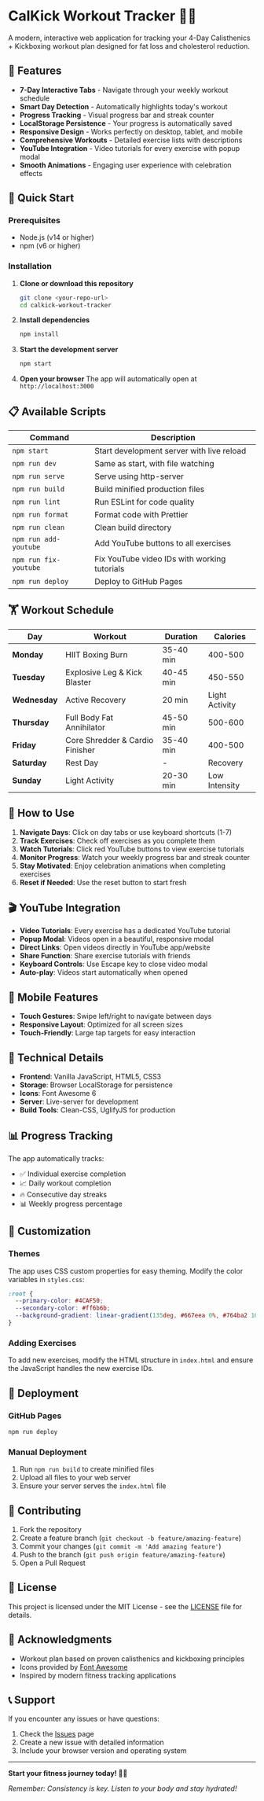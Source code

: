 # CalKick Workout Tracker 🥊💪

A modern, interactive web application for tracking your 4-Day Calisthenics + Kickboxing workout plan designed for fat loss and cholesterol reduction.

## 🌟 Features

- **7-Day Interactive Tabs** - Navigate through your weekly workout schedule
- **Smart Day Detection** - Automatically highlights today's workout
- **Progress Tracking** - Visual progress bar and streak counter
- **LocalStorage Persistence** - Your progress is automatically saved
- **Responsive Design** - Works perfectly on desktop, tablet, and mobile
- **Comprehensive Workouts** - Detailed exercise lists with descriptions
- **YouTube Integration** - Video tutorials for every exercise with popup modal
- **Smooth Animations** - Engaging user experience with celebration effects

## 🚀 Quick Start

### Prerequisites
- Node.js (v14 or higher)
- npm (v6 or higher)

### Installation

1. **Clone or download this repository**
   ```bash
   git clone <your-repo-url>
   cd calkick-workout-tracker
   ```

2. **Install dependencies**
   ```bash
   npm install
   ```

3. **Start the development server**
   ```bash
   npm start
   ```

4. **Open your browser**
   The app will automatically open at `http://localhost:3000`

## 📋 Available Scripts

| Command | Description |
|---------|-------------|
| `npm start` | Start development server with live reload |
| `npm run dev` | Same as start, with file watching |
| `npm run serve` | Serve using http-server |
| `npm run build` | Build minified production files |
| `npm run lint` | Run ESLint for code quality |
| `npm run format` | Format code with Prettier |
| `npm run clean` | Clean build directory |
| `npm run add-youtube` | Add YouTube buttons to all exercises |
| `npm run fix-youtube` | Fix YouTube video IDs with working tutorials |
| `npm run deploy` | Deploy to GitHub Pages |

## 🏋️ Workout Schedule

| Day | Workout | Duration | Calories |
|-----|---------|----------|----------|
| **Monday** | HIIT Boxing Burn | 35-40 min | 400-500 |
| **Tuesday** | Explosive Leg & Kick Blaster | 40-45 min | 450-550 |
| **Wednesday** | Active Recovery | 20 min | Light Activity |
| **Thursday** | Full Body Fat Annihilator | 45-50 min | 500-600 |
| **Friday** | Core Shredder & Cardio Finisher | 35-40 min | 400-500 |
| **Saturday** | Rest Day | - | Recovery |
| **Sunday** | Light Activity | 20-30 min | Low Intensity |

## 🎯 How to Use

1. **Navigate Days**: Click on day tabs or use keyboard shortcuts (1-7)
2. **Track Exercises**: Check off exercises as you complete them
3. **Watch Tutorials**: Click red YouTube buttons to view exercise tutorials
4. **Monitor Progress**: Watch your weekly progress bar and streak counter
5. **Stay Motivated**: Enjoy celebration animations when completing exercises
6. **Reset if Needed**: Use the reset button to start fresh

## 🎬 YouTube Integration

- **Video Tutorials**: Every exercise has a dedicated YouTube tutorial
- **Popup Modal**: Videos open in a beautiful, responsive modal
- **Direct Links**: Open videos directly in YouTube app/website
- **Share Function**: Share exercise tutorials with friends
- **Keyboard Controls**: Use Escape key to close video modal
- **Auto-play**: Videos start automatically when opened

## 📱 Mobile Features

- **Touch Gestures**: Swipe left/right to navigate between days
- **Responsive Layout**: Optimized for all screen sizes
- **Touch-Friendly**: Large tap targets for easy interaction

## 🔧 Technical Details

- **Frontend**: Vanilla JavaScript, HTML5, CSS3
- **Storage**: Browser LocalStorage for persistence
- **Icons**: Font Awesome 6
- **Server**: Live-server for development
- **Build Tools**: Clean-CSS, UglifyJS for production

## 📊 Progress Tracking

The app automatically tracks:
- ✅ Individual exercise completion
- 📈 Daily workout completion
- 🔥 Consecutive day streaks
- 📊 Weekly progress percentage

## 🎨 Customization

### Themes
The app uses CSS custom properties for easy theming. Modify the color variables in `styles.css`:

```css
:root {
  --primary-color: #4CAF50;
  --secondary-color: #ff6b6b;
  --background-gradient: linear-gradient(135deg, #667eea 0%, #764ba2 100%);
}
```

### Adding Exercises
To add new exercises, modify the HTML structure in `index.html` and ensure the JavaScript handles the new exercise IDs.

## 🚀 Deployment

### GitHub Pages
```bash
npm run deploy
```

### Manual Deployment
1. Run `npm run build` to create minified files
2. Upload all files to your web server
3. Ensure your server serves the `index.html` file

## 🤝 Contributing

1. Fork the repository
2. Create a feature branch (`git checkout -b feature/amazing-feature`)
3. Commit your changes (`git commit -m 'Add amazing feature'`)
4. Push to the branch (`git push origin feature/amazing-feature`)
5. Open a Pull Request

## 📄 License

This project is licensed under the MIT License - see the [LICENSE](LICENSE) file for details.

## 🙏 Acknowledgments

- Workout plan based on proven calisthenics and kickboxing principles
- Icons provided by [Font Awesome](https://fontawesome.com/)
- Inspired by modern fitness tracking applications

## 📞 Support

If you encounter any issues or have questions:
1. Check the [Issues](https://github.com/yourusername/calkick-workout-tracker/issues) page
2. Create a new issue with detailed information
3. Include your browser version and operating system

---

**Start your fitness journey today! 💪🔥**

*Remember: Consistency is key. Listen to your body and stay hydrated!*
